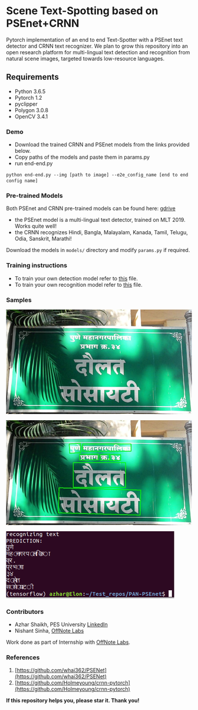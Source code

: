 # Scene Text-Spotting based on PSEnet+CRNN

Pytorch implementation of an end to end Text-Spotter with a PSEnet text detector and CRNN text recognizer. We plan to grow this repository into an open research platform for multi-lingual text detection and recognition from natural scene images, targeted towards low-resource languages.

## Requirements
- Python 3.6.5
- Pytorch 1.2
- pyclipper
- Polygon 3.0.8
- OpenCV 3.4.1

### Demo
- Download the trained CRNN and PSEnet models from the links provided below.
- Copy paths of the models and paste them in params.py
- run end-end.py
```
python end-end.py --img [path to image] --e2e_config_name [end to end config name]
```

### Pre-trained Models

Both PSEnet and CRNN pre-trained models can be found here: [gdrive](https://drive.google.com/open?id=1Bza5tAACtqtLNLxg7ws6rzRrSeW1-Jp6)

* the PSEnet model is a multi-lingual text detector, trained on MLT 2019. Works quite well!
* the CRNN recognizes Hindi, Bangla, Malayalam, Kanada, Tamil, Telugu, Odia, Sanskrit, Marathi!

Download the models in `models/` directory and modify `params.py` if required.

### Training instructions
* To train your own detection model refer to [this](Detection/PSEnet/train_ic19MLT.py) file.
* To train your own recognition model refer to [this](Recognition/Readme.md) file.

### Samples

![Original Image](./demo/tr_img_09961.jpg)

![After Text Detection](./demo/result.jpg)

![After Text Recognition](./demo/recog_result.png)

### Contributors

* Azhar Shaikh, PES University [LinkedIn](https://www.linkedin.com/in/azhar-shaikh-b61892137)
* Nishant Sinha, [OffNote Labs](https://github.com/ofnote)

Work done as part of Internship with [OffNote Labs](http://offnote.co).

### References
1. [https://github.com/whai362/PSENet](https://github.com/whai362/PSENet)
2. [https://github.com/Holmeyoung/crnn-pytorch](https://github.com/Holmeyoung/crnn-pytorch)

**If this repository helps you, please star it. Thank you!**








